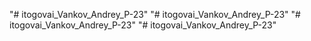 "# itogovai_Vankov_Andrey_P-23" 
"# itogovai_Vankov_Andrey_P-23" 
"# itogovai_Vankov_Andrey_P-23" 
"# itogovai_Vankov_Andrey_P-23" 
